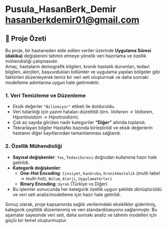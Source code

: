 # Pusula_HasanBerk_Demir hasanberkdemir01@gmail.com
## 📌 Proje Özeti

Bu proje, bir hastaneden elde edilen veriler üzerinde **Uygulama Süresi (dakika)** değişkenini tahmin etmeye yönelik veri hazırlama ve özellik mühendisliği çalışmasıdır.  
Amaç, hastaların demografik bilgileri, kronik hastalık durumları, tedavi bilgileri, alerjileri, başvurdukları bölümler ve uygulama yapılan bölgeler gibi faktörleri düzenleyerek temiz bir veri seti oluşturmak ve daha sonraki modelleme adımlarına uygun hale getirmektir.  

### 1. Veri Temizleme ve Düzenleme  
- Eksik değerler `"Bilinmiyor"` etiketi ile dolduruldu.  
- Veri tutarlılığı için yazım hataları düzeltildi (örn. *Volteren → Voltaren*, *Hiportiroidizm → Hipotiroidizm*).  
- Çok az sayıda görülen nadir kategoriler **“Diğer”** altında toplandı.  
- Tekrarlayan bilgiler HastaNo bazında birleştirildi ve eksik değerlerin hastanın diğer kayıtlarından tamamlanması sağlandı.  

### 2. Özellik Mühendisliği  
- **Sayısal değişkenler**: `Yas`, `TedaviSuresi` doğrudan kullanıma hazır hale getirildi.  
- **Kategorik değişkenler**:  
  - **One-Hot Encoding**: `Cinsiyet`, `KanGrubu`, `KronikHastalik` (multi-label → multi-hot), `Bolum`, `Alerji`, `UygulamaYerleri`  
  - **Binary Encoding**: `Uyruk` (Türkiye vs Diğer)  
- Bu işlemler sonucunda her kategorik özellik uygun şekilde dönüştürüldü ve veri seti analiz/modelleme için hazır hale getirildi.  

Sonuç olarak, proje kapsamında sağlık verilerindeki eksiklikler giderilmiş, kategorik çeşitlilik düzenlenmiş ve veri standardizasyonu sağlanmıştır. Bu aşamalar sayesinde veri seti, daha sonraki analiz ve tahmin modelleri için güçlü bir temel oluşturmuştur.  

